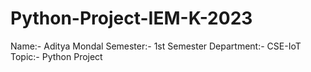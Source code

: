 # Python-Project-IEM-K-2023
Name:- Aditya Mondal
Semester:- 1st Semester
Department:- CSE-IoT
Topic:- Python Project
